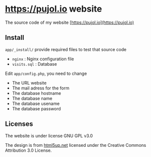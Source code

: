 # https://pujol.io website

The source code of my website [https://pujol.io](https://pujol.io)

## Install

`app/_install/` provide required files to test that source code
* `nginx` : Nginx configuration file
* `visits.sql` : Database

Edit `app/config.php`, you need to change
* <URL> The URL website
* <MAIL> The mail adress for the form
* <hostname> The database hostname
* <dbname> The database name
* <username> The database usename
* <password> The database password


## Licenses

The website is under license GNU GPL v3.0

The design is from [html5up.net](http://html5up.net/) licensed under the Creative Commons Attribution 3.0 License.


